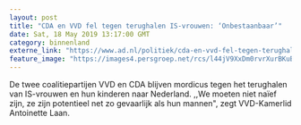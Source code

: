 ```yaml
---
layout: post
title: "CDA en VVD fel tegen terughalen IS-vrouwen: ‘Onbestaanbaar’"
date: Sat, 18 May 2019 13:17:00 GMT
category: binnenland
externe_link: "https://www.ad.nl/politiek/cda-en-vvd-fel-tegen-terughalen-is-vrouwen-onbestaanbaar~ade92dc7/"
feature_image: "https://images4.persgroep.net/rcs/l44jV9XxDm0rvrXurBKuBdHa1GQ/diocontent/144708534/_fitwidth/400/?appId=21791a8992982cd8da851550a453bd7f&quality=0.7"
---
```


De twee coalitiepartijen VVD en CDA blijven mordicus tegen het terughalen van IS-vrouwen en hun kinderen naar Nederland. ,,We moeten niet naïef zijn, ze zijn potentieel net zo gevaarlijk als hun mannen", zegt VVD-Kamerlid Antoinette Laan.
